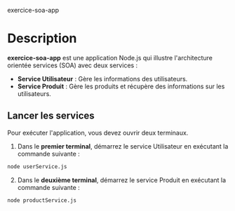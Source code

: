 exercice-soa-app

# Description

**exercice-soa-app** est une application Node.js qui illustre l'architecture orientée services (SOA) avec deux services :

- **Service Utilisateur** : Gère les informations des utilisateurs.
- **Service Produit** : Gère les produits et récupère des informations sur les utilisateurs.

## Lancer les services

Pour exécuter l'application, vous devez ouvrir deux terminaux.

1. Dans le **premier terminal**, démarrez le service Utilisateur en exécutant la commande suivante :

```bash
node userService.js
```

2. Dans le **deuxième terminal**, démarrez le service Produit en exécutant la commande suivante :
  

```bash
node productService.js
```
